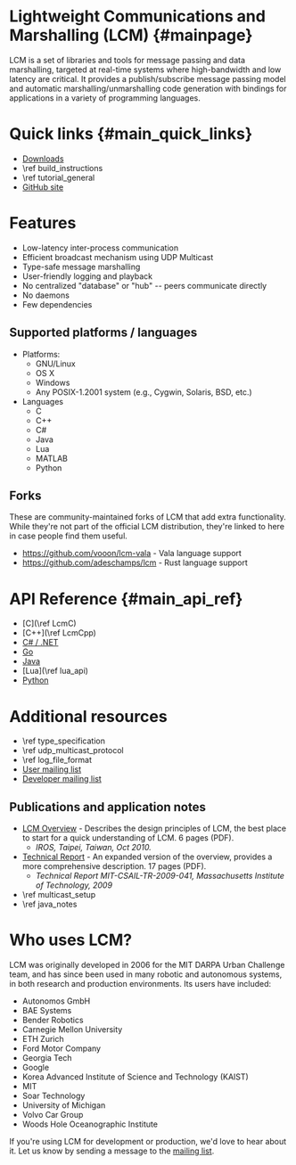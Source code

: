 # Lightweight Communications and Marshalling (LCM) {#mainpage}

LCM is a set of libraries and tools for message passing and data marshalling,
targeted at real-time systems where high-bandwidth and low latency are
critical. It provides a publish/subscribe message passing model and automatic
marshalling/unmarshalling code generation with bindings for applications in a
variety of programming languages.

# Quick links {#main_quick_links}

- [Downloads](https://github.com/lcm-proj/lcm/releases)
- \ref build_instructions
- \ref tutorial_general
- [GitHub site](https://github.com/lcm-proj/lcm)

# Features

- Low-latency inter-process communication
- Efficient broadcast mechanism using UDP Multicast
- Type-safe message marshalling
- User-friendly logging and playback
- No centralized "database" or "hub" -- peers communicate directly
- No daemons
- Few dependencies

## Supported platforms / languages

- Platforms:
  - GNU/Linux
  - OS X
  - Windows
  - Any POSIX-1.2001 system (e.g., Cygwin, Solaris, BSD, etc.)
- Languages
  - C
  - C++
  - C#
  - Java
  - Lua
  - MATLAB
  - Python

## Forks

These are community-maintained forks of LCM that add extra functionality. While
they're not part of the official LCM distribution, they're linked to here in
case people find them useful.

- https://github.com/vooon/lcm-vala - Vala language support
- https://github.com/adeschamps/lcm - Rust language support

# API Reference {#main_api_ref}

- [C](\ref LcmC)
- [C++](\ref LcmCpp)
- [C# / .NET](lcm-dotnet/index.html)
- [Go](https://godoc.org/github.com/lcm-proj/lcm/lcm-go/lcm)
- [Java](javadocs/index.html)
- [Lua](\ref lua_api)
- [Python](python/index.html)

# Additional resources

- \ref type_specification
- \ref udp_multicast_protocol
- \ref log_file_format
- [User mailing list](http://groups.google.com/group/lcm-users)
- [Developer mailing list](http://groups.google.com/group/lcm-dev)

## Publications and application notes

- [LCM Overview](http://people.csail.mit.edu/albert/pubs/2010-huang-olson-moore-lcm-iros.pdf) - Describes the design principles of LCM, the best place to start for a quick understanding of LCM. 6 pages (PDF).
  - _IROS, Taipei, Taiwan, Oct 2010._
- [Technical Report](http://dspace.mit.edu/bitstream/handle/1721.1/46708/MIT-CSAIL-TR-2009-041.pdf) - An expanded version of the overview, provides a more comprehensive description. 17 pages (PDF).
  - _Technical Report MIT-CSAIL-TR-2009-041, Massachusetts Institute of Technology, 2009_
- \ref multicast_setup
- \ref java_notes

# Who uses LCM?

LCM was originally developed in 2006 for the MIT DARPA Urban Challenge team,
and has since been used in many robotic and autonomous systems, in both
research and production environments. Its users have included:

- Autonomos GmbH
- BAE Systems
- Bender Robotics
- Carnegie Mellon University
- ETH Zurich
- Ford Motor Company
- Georgia Tech
- Google
- Korea Advanced Institute of Science and Technology (KAIST)
- MIT
- Soar Technology
- University of Michigan
- Volvo Car Group
- Woods Hole Oceanographic Institute

If you're using LCM for development or production, we'd love to hear about it. Let us know by sending a message to the [mailing list](http://groups.google.com/group/lcm-users).
